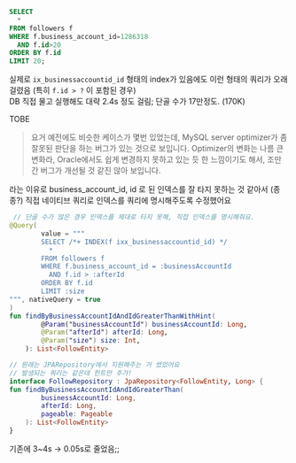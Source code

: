 ```sql
SELECT 
  * 
FROM followers f
WHERE f.business_account_id=1286318 
  AND f.id>20 
ORDER BY f.id 
LIMIT 20;
```

실제로 `ix_businessaccountid_id` 형태의 index가 있음에도 이런 형태의 쿼리가 오래 걸렸음 (특히 `f.id > ?` 이 포함된 경우)  
DB 직접 물고 실행해도 대략 2.4s 정도 걸림; 단골 수가 17만정도. (170K)

TOBE
> 요거 예전에도 비슷한 케이스가 몇번 있었는데, MySQL server optimizer가 좀 잘못된 판단을 하는 버그가 있는 것으로 보입니다. Optimizer의 변화는 나름 큰 변화라, Oracle에서도 쉽게 변경하지 못하고 있는 듯 한 느낌이기도 해서, 조만간 버그가 개선될 것 같진 않아 보입니다.

라는 이유로 business_account_id, id 로 된 인덱스를 잘 타지 못하는 것 같아서 (종종?)
직접 네이티브 쿼리로 인덱스를 쿼리에 명시해주도록 수정했어요

```kotlin
 // 단골 수가 많은 경우 인덱스를 제대로 타지 못해, 직접 인덱스를 명시해줘요.
@Query(
        value = """
        SELECT /*+ INDEX(f ixx_businessaccountid_id) */
          *
        FROM followers f
        WHERE f.business_account_id = :businessAccountId
          AND f.id > :afterId
        ORDER BY f.id
        LIMIT :size
""", nativeQuery = true
)
fun findByBusinessAccountIdAndIdGreaterThanWithHint(
        @Param("businessAccountId") businessAccountId: Long,
        @Param("afterId") afterId: Long,
        @Param("size") size: Int,
    ): List<FollowEntity>

// 원래는 JPARepository에서 지원해주는 거 썼었어요
// 발생되는 쿼리는 같은데 힌트만 추가!
interface FollowRepository : JpaRepository<FollowEntity, Long> {
fun findByBusinessAccountIdAndIdGreaterThan(
        businessAccountId: Long,
        afterId: Long,
        pageable: Pageable
    ): List<FollowEntity>
}
```

기존에 3~4s -> 0.05s로 줄었음;;

